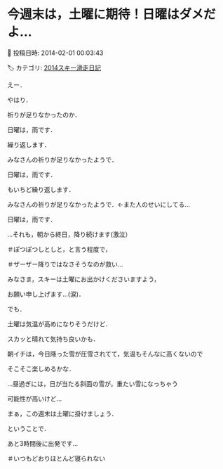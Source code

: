 # 今週末は，土曜に期待！日曜はダメだよ…

📅 投稿日時: 2014-02-01 00:03:43

🏷️ カテゴリ: [2014スキー滑走日記](c992167609b6415052179ee69ea1ea7d8.md)

えー．


やはり．


祈りが足りなかったのか．


日曜は，雨です．





繰り返します．


みなさんの祈りが足りなかったようで．


日曜は，雨です．





もいちど繰り返します．


みなさんの祈りが足りなかったようで．←また人のせいにしてる…


日曜は，雨です．





…それも，朝から終日，降り続けます(激泣）


＃ぽつぽつしとしと，と言う程度で，


＃ザーザー降りではなさそうなのが救い…





みなさま，スキーは土曜にお出かけくださいますよう，


お願い申し上げます…(涙)．





でも．


土曜は気温が高めになりそうだけど．


スカッと晴れて気持ち良いかも．


朝イチは，今日降った雪が圧雪されてて，気温もそんなに高くないので


そこそこ楽しめるかな．


…昼過ぎには，日が当たる斜面の雪が，重たい雪になっちゃう


可能性が高いけど…





まぁ，この週末は土曜に掛けましょう．





ということで．


あと3時間後に出発です…


＃いつもどおりほとんど寝られない
